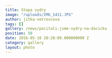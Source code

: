 ```yaml
---
title: Stopa vydry
image: "/uploads/IMG_1411.JPG"
author: jitka-vetrovcova
tags: []
gallery: /news/pocitali-jsme-vydry-na-dacicku
position: 50
date: 2016-05-18 20:28:09.000000000 Z
category: gallery
layout: photo
---
```

